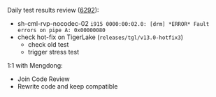 Daily test results review ([6292](https://sof-ci.sh.intel.com/#/result/planresultdetail/6292)): 

* sh-cml-rvp-nocodec-02 `i915 0000:00:02.0: [drm] *ERROR* Fault errors on pipe A: 0x00000080`
* check hot-fix on TigerLake (`releases/tgl/v13.0-hotfix3`)
  * check old test
  * trigger stress test

1:1 with Mengdong:

* Join Code Review
* Rewrite code and keep compatible
